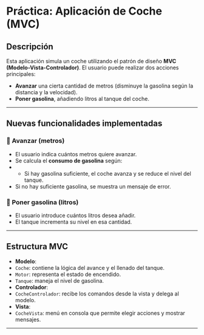 # Práctica: Aplicación de Coche (MVC)

## Descripción

Esta aplicación simula un coche utilizando el patrón de diseño **MVC (Modelo-Vista-Controlador)**. El usuario puede realizar dos acciones principales:

- **Avanzar** una cierta cantidad de metros (disminuye la gasolina según la distancia y la velocidad).
- **Poner gasolina**, añadiendo litros al tanque del coche.

---

##  Nuevas funcionalidades implementadas

### 🔹 Avanzar (metros)
- El usuario indica cuántos metros quiere avanzar.
- Se calcula el **consumo de gasolina** según:
- - Si hay gasolina suficiente, el coche avanza y se reduce el nivel del tanque.
- Si no hay suficiente gasolina, se muestra un mensaje de error.

### 🔹 Poner gasolina (litros)
- El usuario introduce cuántos litros desea añadir.
- El tanque incrementa su nivel en esa cantidad.

---

## Estructura MVC

- **Modelo**:
- `Coche`: contiene la lógica del avance y el llenado del tanque.
- `Motor`: representa el estado de encendido.
- `Tanque`: maneja el nivel de gasolina.
- **Controlador**:
- `CocheControlador`: recibe los comandos desde la vista y delega al modelo.
- **Vista**:
- `CocheVista`: menú en consola que permite elegir acciones y mostrar mensajes.

---




